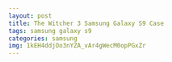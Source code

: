 ```yaml
---
layout: post
title: The Witcher 3 Samsung Galaxy S9 Case
tags: samsung galaxy s9
categories: samsung
img: 1kEH4ddjOo3nYZA_vAr4gWecM0opPGxZr
---
```

